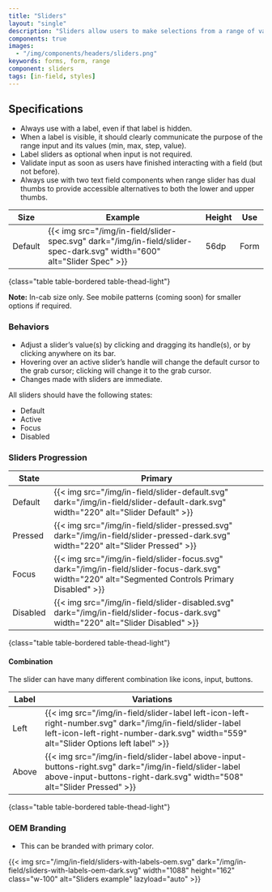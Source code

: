 ```yaml
---
title: "Sliders"
layout: "single"
description: "Sliders allow users to make selections from a range of values."
components: true
images:
  - "/img/components/headers/sliders.png"
keywords: forms, form, range
component: sliders
tags: [in-field, styles]
---
```


## Specifications

- Always use with a label, even if that label is hidden.
- When a label is visible, it should clearly communicate the purpose of the range input and its values (min, max, step, value).
- Label sliders as optional when input is not required.
- Validate input as soon as users have finished interacting with a field (but not before).
- Always use with two text field components when range slider has dual thumbs to provide accessible alternatives to both the lower and upper thumbs.

<!-- prettier-ignore-start -->
| Size    | Example                                                                                           | Height | Use |
| ------- | ------------------------------------------------------------------------------------------------- |--------|--------|
| Default | {{< img src="/img/in-field/slider-spec.svg" dark="/img/in-field/slider-spec-dark.svg" width="600" alt="Slider Spec" >}} | 56dp   | Form   |
{class="table table-bordered table-thead-light"}
<!-- prettier-ignore-end -->

**Note:** In-cab size only. See mobile patterns (coming soon) for smaller options if required.

### Behaviors

- Adjust a slider’s value(s) by clicking and dragging its handle(s), or by clicking anywhere on its bar.
- Hovering over an active slider’s handle will change the default cursor to the grab cursor; clicking will change it to the grab cursor.
- Changes made with sliders are immediate.

All sliders should have the following states:

- Default
- Active
- Focus
- Disabled

### Sliders Progression

<!-- prettier-ignore-start -->
| State    | Primary                                                                                           |
| -------- | ------------------------------------------------------------------------------------------------- |
| Default  | {{< img src="/img/in-field/slider-default.svg" dark="/img/in-field/slider-default-dark.svg" width="220" alt="Slider Default" >}}   |
| Pressed  | {{< img src="/img/in-field/slider-pressed.svg" dark="/img/in-field/slider-pressed-dark.svg" width="220" alt="Slider Pressed" >}}  |
| Focus    | {{< img src="/img/in-field/slider-focus.svg" dark="/img/in-field/slider-focus-dark.svg" width="220" alt="Segmented Controls Primary Disabled" >}}   |
| Disabled | {{< img src="/img/in-field/slider-disabled.svg" dark="/img/in-field/slider-focus-dark.svg" width="220" alt="Slider Disabled" >}}   |
{class="table table-bordered table-thead-light"}
<!-- prettier-ignore-end -->

#### Combination

The slider can have many different combination like icons, input, buttons.
<!-- prettier-ignore-start -->
| Label  | Variations                                                                                            |
| ------ | ------------------------------------------------------------------------------------------------- |
| Left | {{< img src="/img/in-field/slider-label left-icon-left-right-number.svg" dark="/img/in-field/slider-label left-icon-left-right-number-dark.svg" width="559" alt="Slider Options left label" >}}   |
Above| {{< img src="/img/in-field/slider-label above-input-buttons-right.svg" dark="/img/in-field/slider-label above-input-buttons-right-dark.svg" width="508" alt="Slider Pressed" >}}  |
{class="table table-bordered table-thead-light"}
<!-- prettier-ignore-end -->

### OEM Branding

- This can be branded with primary color.

{{< img src="/img/in-field/sliders-with-labels-oem.svg" dark="/img/in-field/sliders-with-labels-oem-dark.svg" width="1088" height="162" class="w-100" alt="Sliders example" lazyload="auto" >}}

